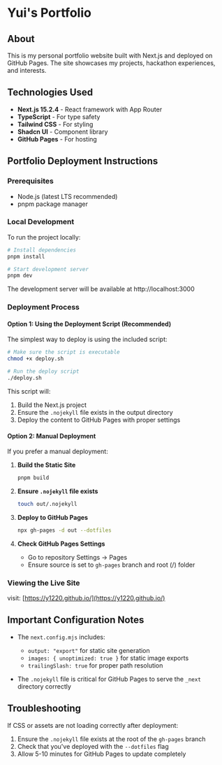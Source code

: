 # Yui's Portfolio

## About
This is my personal portfolio website built with Next.js and deployed on GitHub Pages. The site showcases my projects, hackathon experiences, and interests.

## Technologies Used
- **Next.js 15.2.4** - React framework with App Router
- **TypeScript** - For type safety
- **Tailwind CSS** - For styling
- **Shadcn UI** - Component library
- **GitHub Pages** - For hosting

## Portfolio Deployment Instructions

### Prerequisites
- Node.js (latest LTS recommended)
- pnpm package manager

### Local Development
To run the project locally:
```bash
# Install dependencies
pnpm install

# Start development server
pnpm dev
```

The development server will be available at http://localhost:3000

### Deployment Process

#### Option 1: Using the Deployment Script (Recommended)

The simplest way to deploy is using the included script:

```bash
# Make sure the script is executable
chmod +x deploy.sh

# Run the deploy script
./deploy.sh
```

This script will:
1. Build the Next.js project
2. Ensure the `.nojekyll` file exists in the output directory
3. Deploy the content to GitHub Pages with proper settings

#### Option 2: Manual Deployment

If you prefer a manual deployment:

1. **Build the Static Site**
   ```bash
   pnpm build
   ```

2. **Ensure `.nojekyll` file exists**
   ```bash
   touch out/.nojekyll
   ```

3. **Deploy to GitHub Pages**
   ```bash
   npx gh-pages -d out --dotfiles
   ```

4. **Check GitHub Pages Settings**
   - Go to repository Settings → Pages
   - Ensure source is set to `gh-pages` branch and root (/) folder

### Viewing the Live Site
visit: [https://y1220.github.io/](https://y1220.github.io/)

## Important Configuration Notes

- The `next.config.mjs` includes:
  - `output: "export"` for static site generation
  - `images: { unoptimized: true }` for static image exports
  - `trailingSlash: true` for proper path resolution

- The `.nojekyll` file is critical for GitHub Pages to serve the `_next` directory correctly

## Troubleshooting

If CSS or assets are not loading correctly after deployment:
1. Ensure the `.nojekyll` file exists at the root of the `gh-pages` branch
2. Check that you've deployed with the `--dotfiles` flag
3. Allow 5-10 minutes for GitHub Pages to update completely
